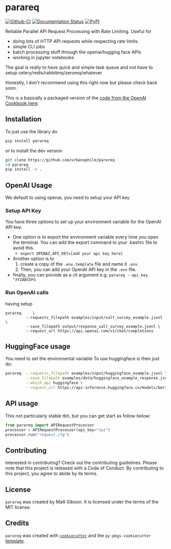 # parareq

[![Github-CI][github-ci]][github-link]
[![Documentation Status][rtd-badge]][rtd-link]
[![PyPI][pypi-badge]][pypi-link]


Reliable Parallel API Request Processing with Rate Limiting. Useful for 
- doing lots of HTTP API requests while respecting rate limits.
- simple CLI jobs 
- batch processing stuff through the openai/hugging face APIs
- working in jupyter notebooks

The goal is really to have quick and simple task queue and not have to setup celery/redis/rabbitmq/zeromq/whatever

Honestly, I don't recommend using this right now but please check back soon. 

This is a basically a packaged version of the [code from the OpenAI Cookbook here](https://github.com/openai/openai-cookbook/blob/main/examples/api_request_parallel_processor.py).

## Installation

To just use the library do

```bash
pip install parareq
```

or to install the dev version

``` bash
git clone https://github.com/urbanophile/parareq
cd parareq 
pip install -e . 
```

## OpenAI Usage

We default to using openai, you need to setup your API key

### Setup API Key

You have three options to set up your environment variable for the OpenAI API key:

- One option is to export the environment variable every time you open the terminal. You can add the export command to your .bashrc file to avoid this.
    - `export OPENAI_API_KEY=[add your api key here]`
- Another option is to 
    1. create a copy of the `.env.template` file and name it `.env`. 
    2. Then, you can add your OpenAI API key in the `.env` file.
- finally, you can provide as a cli argument e.g. `parareq --api_key "XYZABCEFG`

### Run OpenAI calls

having setup 
```
parareq     \ 
         --requests_filepath examples/input/salt_survey_example.jsonl \
         --save_filepath output/response_salt_survey_example.jsonl \
         --request_url https://api.openai.com/v1/chat/completions
```



## HuggingFace usage
You need to set the enviromental variable 
To use huggingface is then just do: 

``` bash
parareq  --requests_filepath examples/input/huggingface_example.jsonl \
         --save_filepath examples/data/huggingface_example_response.jsonl \
         --which_api huggingface \
         --request_url https://api-inference.huggingface.co/models/bert-base-uncased
```



## API usage 

This not particularly stable tbh, but you can get start as follow below:
``` python
from parareq import APIRequestProcessor
processor = APIRequestProcessor(api_key="xyz")
processor.run("request.cfg")
```



## Contributing

Interested in contributing? Check out the contributing guidelines. Please note that this project is released with a Code of Conduct. By contributing to this project, you agree to abide by its terms.

## License

`parareq` was created by Matt Gibson. It is licensed under the terms of the MIT license.

## Credits

`parareq` was created with [`cookiecutter`](https://cookiecutter.readthedocs.io/en/latest/) and the `py-pkgs-cookiecutter` [template](https://github.com/py-pkgs/py-pkgs-cookiecutter).

[github-ci]: https://github.com/urbanophile/parareq/workflows/ci/badge.svg?branch=master
[github-link]: https://github.com/urbanophile/parareq
[pypi-badge]: https://img.shields.io/pypi/v/parareq.svg
[pypi-link]: https://pypi.org/project/parareq/
[rtd-badge]: https://readthedocs.org/projects/parareq/badge/?version=latest
[rtd-link]: https://parareq.readthedocs.io/en/latest/?badge=latest